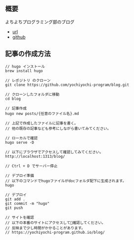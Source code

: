 ## 概要
よちよちプログラミング部のブログ
* [url](https://yochiyochi-program.github.io/blog/)
* [github](https://github.com/yochiyochi-program/blog)

## 記事の作成方法
```
// hugo インストール
brew install hugo

// レポジトリ のクローン
git clone https://github.com/yochiyochi-program/blog.git

// クローンしたフォルダに移動
cd blog

// 記事作成
hugo new posts/{任意のファイル名}.md

// 上記で作成したファイルに記事を書く。
// 他の既存の記事なども参考にしながら書いてみてください。

// ローカルで確認
hugo serve -D

// 以下にブラウザでアクセスして確認してみてください。
http://localhost:1313/blog/

// Ctrl + D でサーバー停止

// デプロイ準備
// 以下のコマンドでhugoファイルがdocフォルダ配下に生成されます。
hugo

// デプロイ
git add .
git commit -m "hugo"
git push

// サイトを確認
// 以下の本番のサイトにアクセスして確認してください。
// 反映まで少し時間がかかることがあります。
// https://yochiyochi-program.github.io/blog/
```